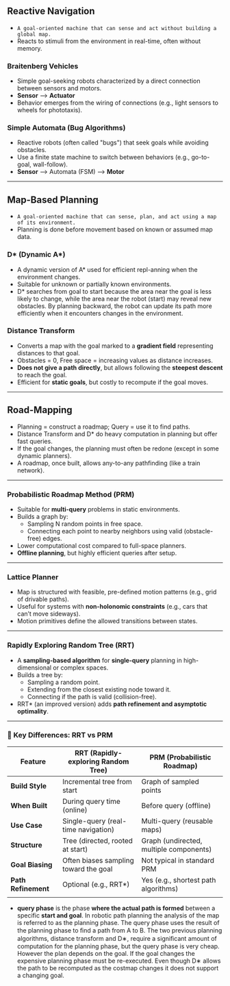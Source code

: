 ## Reactive Navigation
- `A goal-oriented machine that can sense and act without building a global map.`
- Reacts to stimuli from the environment in real-time, often without memory.

### Braitenberg Vehicles
- Simple goal-seeking robots characterized by a direct connection between sensors and motors.
- __Sensor__ --> __Actuator__
- Behavior emerges from the wiring of connections (e.g., light sensors to wheels for phototaxis).

### Simple Automata (Bug Algorithms)
- Reactive robots (often called "bugs") that seek goals while avoiding obstacles.
- Use a finite state machine to switch between behaviors (e.g., go-to-goal, wall-follow).
- __Sensor__ --> Automata (FSM) --> __Motor__

---

## Map-Based Planning
- `A goal-oriented machine that can sense, plan, and act using a map of its environment.`
- Planning is done before movement based on known or assumed map data.

### D* (Dynamic A*)
- A dynamic version of A* used for efficient repl-anning when the environment changes.
- Suitable for unknown or partially known environments.
- D* searches from goal to start because the area near the goal is less likely to change, while the area near the robot (start) may reveal new obstacles. By planning backward, the robot can update its path more efficiently when it encounters changes in the environment.

### Distance Transform
- Converts a map with the goal marked to a **gradient field** representing distances to that goal.
- Obstacles = 0, Free space = increasing values as distance increases.
- **Does not give a path directly**, but allows following the **steepest descent** to reach the goal.
- Efficient for **static goals**, but costly to recompute if the goal moves.

---

## Road-Mapping
- Planning = construct a roadmap; Query = use it to find paths.
- Distance Transform and D* do heavy computation in planning but offer fast queries.
- If the goal changes, the planning must often be redone (except in some dynamic planners).
- A roadmap, once built, allows any-to-any pathfinding (like a train network).

---

### Probabilistic Roadmap Method (PRM)
- Suitable for **multi-query** problems in static environments.
- Builds a graph by:
  - Sampling N random points in free space.
  - Connecting each point to nearby neighbors using valid (obstacle-free) edges.
- Lower computational cost compared to full-space planners.
- **Offline planning**, but highly efficient queries after setup.

---

### Lattice Planner
- Map is structured with feasible, pre-defined motion patterns (e.g., grid of drivable paths).
- Useful for systems with **non-holonomic constraints** (e.g., cars that can’t move sideways).
- Motion primitives define the allowed transitions between states.

---

### Rapidly Exploring Random Tree (RRT)
- A **sampling-based algorithm** for **single-query** planning in high-dimensional or complex spaces.
- Builds a tree by:
  - Sampling a random point.
  - Extending from the closest existing node toward it.
  - Connecting if the path is valid (collision-free).
- RRT* (an improved version) adds **path refinement and asymptotic optimality**.

---

### 📍 Key Differences: RRT vs PRM

| Feature             | **RRT (Rapidly-exploring Random Tree)** | **PRM (Probabilistic Roadmap)**         |
| ------------------- | --------------------------------------- | --------------------------------------- |
| **Build Style**     | Incremental tree from start             | Graph of sampled points                 |
| **When Built**      | During query time (online)              | Before query (offline)                  |
| **Use Case**        | Single-query (real-time navigation)     | Multi-query (reusable maps)             |
| **Structure**       | Tree (directed, rooted at start)        | Graph (undirected, multiple components) |
| **Goal Biasing**    | Often biases sampling toward the goal   | Not typical in standard PRM             |
| **Path Refinement** | Optional (e.g., RRT*)                   | Yes (e.g., shortest path algorithms)    |
|                     |                                         |                                         |

- **query phase** is the phase **where the actual path is formed** between a specific **start and goal**.
In robotic path planning the analysis of the map is referred to as the planning phase.
The query phase uses the result of the planning phase to ﬁnd a path from A to B. The
two previous planning algorithms, distance transform and D∗, require a signiﬁcant
amount of computation for the planning phase, but the query phase is very cheap.
However the plan depends on the goal. If the goal changes the expensive planning
phase must be re-executed. Even though D∗ allows the path to be recomputed as the
costmap changes it does not support a changing goal.